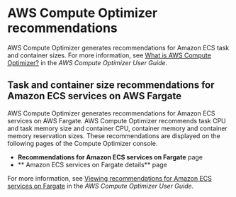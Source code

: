 # AWS Compute Optimizer recommendations<a name="ecs-recommendations"></a>

AWS Compute Optimizer generates recommendations for Amazon ECS task and container sizes\. For more information, see [What is AWS Compute Optimizer?](https://docs.aws.amazon.com/compute-optimizer/latest/ug/what-is-compute-optimizer.html) in the *AWS Compute Optimizer User Guide*\.

## Task and container size recommendations for Amazon ECS services on AWS Fargate<a name="fargate-recommendations"></a>

AWS Compute Optimizer generates recommendations for Amazon ECS services on AWS Fargate\. AWS Compute Optimizer recommends task CPU and task memory size and container CPU, container memory and container memory reservation sizes\. These recommendations are displayed on the following pages of the Compute Optimizer console\.
+ **Recommendations for Amazon ECS services on Fargate** page
+ ** Amazon ECS services on Fargate details** page

For more information, see [Viewing recommendations for Amazon ECS services on Fargate](https://docs.aws.amazon.com/compute-optimizer/latest/ug/view-ecs-recommendations.html) in the *AWS Compute Optimizer User Guide*\.